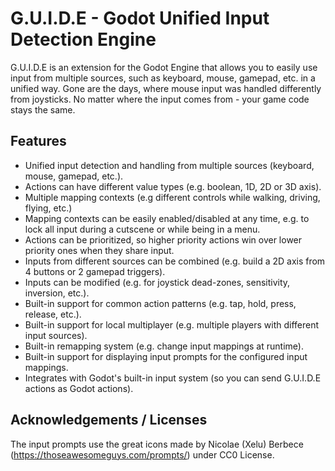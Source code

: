 # G.U.I.D.E - Godot Unified Input Detection Engine

G.U.I.D.E is an extension for the Godot Engine that allows you to easily use input from multiple sources, such as keyboard, mouse, gamepad, etc. in a unified way. Gone are the days, where mouse input was handled differently from joysticks. No matter where the input comes from - your game code stays the same.

## Features

- Unified input detection and handling from multiple sources (keyboard, mouse, gamepad, etc.).
- Actions can have different value types (e.g. boolean, 1D, 2D or 3D axis).
- Multiple mapping contexts (e.g different controls while walking, driving, flying, etc.)
- Mapping contexts can be easily enabled/disabled at any time, e.g. to lock all input during a cutscene or while being in a menu.
- Actions can be prioritized, so higher priority actions win over lower priority ones when they share input.
- Inputs from different sources can be combined (e.g. build a 2D axis from 4 buttons or 2 gamepad triggers).
- Inputs can be modified (e.g. for joystick dead-zones, sensitivity, inversion, etc.).
- Built-in support for common action patterns (e.g. tap, hold, press, release, etc.).
- Built-in support for local multiplayer (e.g. multiple players with different input sources).
- Built-in remapping system (e.g. change input mappings at runtime).
- Built-in support for displaying input prompts for the configured input mappings.
- Integrates with Godot's built-in input system (so you can send G.U.I.D.E actions as Godot actions).



## Acknowledgements / Licenses

The input prompts use the great icons made by Nicolae (Xelu) Berbece (https://thoseawesomeguys.com/prompts/) under CC0 License.
